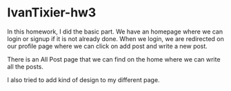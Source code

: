 # IvanTixier-hw3

In this homework, I did the basic part. 
We have an homepage where we can login or signup if it is not already done. When we login, we are redirected on our profile page where we can click on add post and write a new post. 

There is an All Post page that we can find on the home where we can write all the posts.

I also tried to add kind of design to my different page. 
